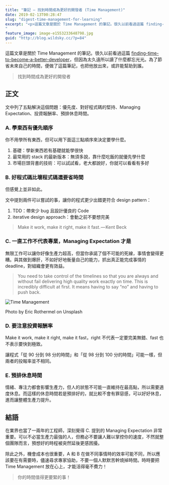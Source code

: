 ```yaml
---
title: "筆記 — 找到時間成為更好的開發者 (Time Management)"
date: 2019-02-13T00:28:47
slug: "digest-time-management-for-learning"
excerpt: "<p>這篇文章是關於 Time Management 的筆記。很久以前看過這篇 finding-time-to-be&#8230;</p>
"
feature_image: image-e1553233648798.jpg
guid: "http://blog.wildsky.cc/?p=84"
---
```

這篇文章是關於 Time Management 的筆記。很久以前看過這篇 [finding-time-to-become-a-better-developer](https://medium.freecodecamp.org/finding-time-to-become-a-better-developer-eebc154881b2)，但因為太久遠所以讀了什麼都忘光光。為了節省未來自己的時間，便做了這篇筆記，也把他放出來，或許能幫助到誰。

> 找到時間成為更好的開發者

正文
--

文中列了五點解決這個問題：優先度、對好程式碼的堅持、Managing Expectation、投資報酬率、預排休息時間。

### A. 學東西有優先順序

你不用學所有東西，但可以用下面這三點順序來決定要學什麼。

1.  基礎：學新東西若有基礎就能學很快
2.  最常用的 stack 的最新版本：無須多說，靠什麼吃飯的就優先學什麼
3.  市場巨頭背書的技術：可以試試看，老大都說好，你就可以看看有多好

### B. 好程式碼比壞程式碼還要省時間

但感覺上並非如此。

文中提到兩件可以嘗試的事，讓你的程式更少出錯更符合 design pattern：

1.  TDD：帶來少 bug 且設計優良的 Code
2.  iterative design approach：會動之前不要想完美

> Make it work, make it right, make it fast. — Kent Beck

### C. 一直工作不代表專業，Managing Expectation 才是

無限工作可以讓你好像生產力超高，但當你承諾了個不可能的死線，事情會變得更糟。與其做到爆肝，不如好好地衡量自己的能力，抓出真正能完成事情的 deadline，對組織會更有效益。

> You need to take control of the timelines so that you are always and without fail delivering high quality work exactly on time. This is incredibly difficult at first. It means having to say “no” and having to push back.

![Time Management](/images/book.jpg)

Photo by Eric Rothermel on Unsplash

### D. 要注意投資報酬率

Make it work, make it right, make it fast，right 不代表一定要完美無錯、fast 也不表示要快到極致。

讓程式「從 90 分到 98 分的時間」和「從 98 分到 100 分的時間」可能一樣，但兩者的投報率並不相同。

### E. 預排休息時間

情緒、專注力都會影響生產力，但人的狀態不可能一直維持在最高點，所以需要適度休息。而這樣的休息時間若是預排好的，就比較不會有罪惡感，可以好好休息，進而讓整體生產力提升。

結語
--

在業界也當了一兩年的工程師，深刻覺得 C. 提到的 Managing Expectation 非常重要。可以不必當生產力最強的人，但務必不要讓人難以掌控你的速度，不然就整個團隊而言，預想好的時程被突然延後更感困擾。

除此之外，機會成本也很重要，A 和 B 在做不同事情時的效率可能不同，所以應該要在有需要時，儘速尋求專家協助，不要一個人默默苦幹燒掉時間。時時要把 Time Management 放在心上，才能活得毫不費力！

> 你的時間值得更要緊的事！

